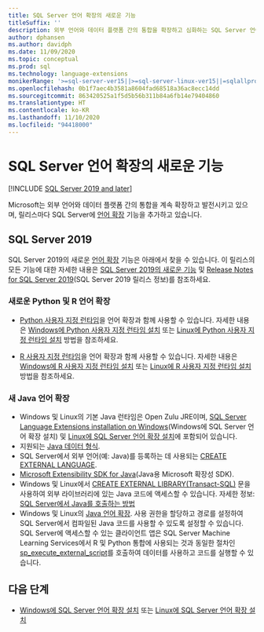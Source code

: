 ```yaml
---
title: SQL Server 언어 확장의 새로운 기능
titleSuffix: ''
description: 외부 언어와 데이터 플랫폼 간의 통합을 확장하고 심화하는 SQL Server 언어 확장의 새로운 기능에 대해 알아봅니다.
author: dphansen
ms.author: davidph
ms.date: 11/09/2020
ms.topic: conceptual
ms.prod: sql
ms.technology: language-extensions
monikerRange: '>=sql-server-ver15||>=sql-server-linux-ver15||=sqlallproducts-allversions'
ms.openlocfilehash: 0b1f7aec4b3581a8604fad68518a36ac8ecc14dd
ms.sourcegitcommit: 863420525a1f5d5b56b311b84a6fb14e79404860
ms.translationtype: HT
ms.contentlocale: ko-KR
ms.lasthandoff: 11/10/2020
ms.locfileid: "94418000"
---
```

# <a name="whats-new-in-sql-server-language-extensions"></a>SQL Server 언어 확장의 새로운 기능
[!INCLUDE [SQL Server 2019 and later](../includes/applies-to-version/sqlserver2019.md)]

Microsoft는 외부 언어와 데이터 플랫폼 간의 통합을 계속 확장하고 발전시키고 있으며, 릴리스마다 SQL Server에 [언어 확장](language-extensions-overview.md) 기능을 추가하고 있습니다.

## <a name="sql-server-2019"></a>SQL Server 2019

SQL Server 2019의 새로운 [언어 확장](language-extensions-overview.md) 기능은 아래에서 찾을 수 있습니다. 이 릴리스의 모든 기능에 대한 자세한 내용은 [SQL Server 2019의 새로운 기능](../sql-server/what-s-new-in-sql-server-ver15.md) 및 [Release Notes for SQL Server 2019](../sql-server/sql-server-version-15-release-notes.md)(SQL Server 2019 릴리스 정보)를 참조하세요.

### <a name="new-python-and-r-language-extensions"></a>새로운 Python 및 R 언어 확장

- [Python 사용자 지정 런타임](../machine-learning/install/custom-runtime-python.md)을 언어 확장과 함께 사용할 수 있습니다. 자세한 내용은 [Windows에 Python 사용자 지정 런타임 설치](../machine-learning/install/custom-runtime-python.md?view=sql-server-ver15&preserve-view=true) 또는 [Linux에 Python 사용자 지정 런타임 설치](../machine-learning/install/custom-runtime-python.md?view=sql-server-linux-ver15&preserve-view=true) 방법을 참조하세요.

- [R 사용자 지정 런타임](../machine-learning/install/custom-runtime-r.md)을 언어 확장과 함께 사용할 수 있습니다. 자세한 내용은 [Windows에 R 사용자 지정 런타임 설치](../machine-learning/install/custom-runtime-r.md?view=sql-server-ver15&preserve-view=true) 또는 [Linux에 R 사용자 지정 런타임 설치](../machine-learning/install/custom-runtime-r.md?view=sql-server-linux-ver15&preserve-view=true) 방법을 참조하세요.

### <a name="new-java-language-extension"></a>새 Java 언어 확장

- Windows 및 Linux의 기본 Java 런타임은 Open Zulu JRE이며, [SQL Server Language Extensions installation on Windows](install/windows-java.md)(Windows에 SQL Server 언어 확장 설치) 및 [Linux에 SQL Server 언어 확장 설치](../linux/sql-server-linux-setup-language-extensions-java.md)에 포함되어 있습니다.
- 지원되는 [Java 데이터 형식](how-to/java-to-sql-data-types.md).
- SQL Server에서 외부 언어(예: Java)를 등록하는 데 사용되는 [CREATE EXTERNAL LANGUAGE](../t-sql/statements/create-external-language-transact-sql.md).
- [Microsoft Extensibility SDK for Java](how-to/extensibility-sdk-java-sql-server.md)(Java용 Microsoft 확장성 SDK).
- Windows 및 Linux에서 [CREATE EXTERNAL LIBRARY(Transact-SQL)](../t-sql/statements/create-external-library-transact-sql.md) 문을 사용하여 외부 라이브러리에 있는 Java 코드에 액세스할 수 있습니다. 자세한 정보: [SQL Server에서 Java를 호출하는 방법](how-to/call-java-from-sql.md)
- Windows 및 Linux의 [Java 언어 확장](language-extensions-overview.md). 사용 권한을 할당하고 경로를 설정하여 SQL Server에서 컴파일된 Java 코드를 사용할 수 있도록 설정할 수 있습니다. SQL Server에 액세스할 수 있는 클라이언트 앱은 SQL Server Machine Learning Services에서 R 및 Python 통합에 사용되는 것과 동일한 절차인 [sp_execute_external_script](../relational-databases/system-stored-procedures/sp-execute-external-script-transact-sql.md)를 호출하여 데이터를 사용하고 코드를 실행할 수 있습니다.

## <a name="next-steps"></a>다음 단계

+ [Windows에 SQL Server 언어 확장 설치](install/windows-java.md) 또는 [Linux에 SQL Server 언어 확장 설치](../linux/sql-server-linux-setup-language-extensions-java.md)
